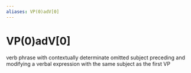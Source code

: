 ```yaml
---
aliases: VP(0)adV[0]
---
```

# VP(0)adV[0]

verb phrase with contextually determinate omitted subject preceding and modifying a verbal expression with the same subject as the first VP
